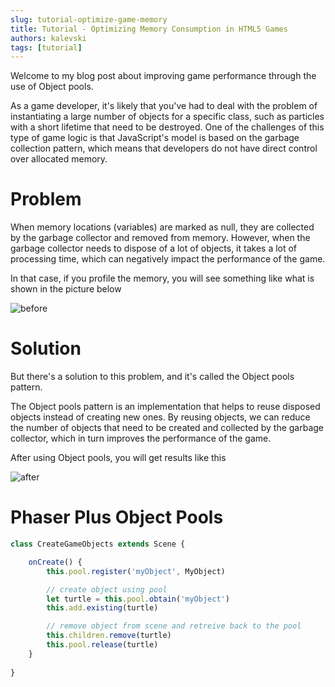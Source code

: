 ```yaml
---
slug: tutorial-optimize-game-memory
title: Tutorial - Optimizing Memory Consumption in HTML5 Games
authors: kalevski
tags: [tutorial]
---
```


Welcome to my blog post about improving game performance through the use of Object pools.

As a game developer, it's likely that you've had to deal with the problem of instantiating a large number of objects for a specific class, such as particles with a short lifetime that need to be destroyed. One of the challenges of this type of game logic is that JavaScript's model is based on the garbage collection pattern, which means that developers do not have direct control over allocated memory.

# Problem

When memory locations (variables) are marked as null, they are collected by the garbage collector and removed from memory. However, when the garbage collector needs to dispose of a lot of objects, it takes a lot of processing time, which can negatively impact the performance of the game.

In that case, if you profile the memory, you will see something like what is shown in the picture below

![before](https://user-images.githubusercontent.com/10467454/211951892-46ea9408-e75d-4804-9229-324a557c515b.jpg)

# Solution

But there's a solution to this problem, and it's called the Object pools pattern.

The Object pools pattern is an implementation that helps to reuse disposed objects instead of creating new ones. By reusing objects, we can reduce the number of objects that need to be created and collected by the garbage collector, which in turn improves the performance of the game.

After using Object pools, you will get results like this

![after](https://user-images.githubusercontent.com/10467454/211951895-162e0910-6e3c-414d-8f40-0e47a5860dca.jpg)

# Phaser Plus Object Pools

```js
class CreateGameObjects extends Scene {

    onCreate() {
        this.pool.register('myObject', MyObject)

        // create object using pool
        let turtle = this.pool.obtain('myObject')
        this.add.existing(turtle)

        // remove object from scene and retreive back to the pool
        this.children.remove(turtle)
        this.pool.release(turtle)
    }
    
}
```